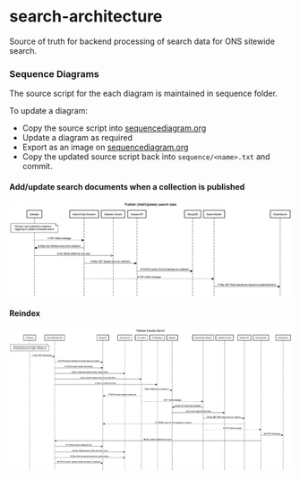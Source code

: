 # search-architecture

Source of truth for backend processing of search data for ONS sitewide search.

### Sequence Diagrams

The source script for the each diagram is maintained in sequence folder.

To update a diagram:
- Copy the source script into [sequencediagram.org](http://sequencediagram.org)
- Update a diagram as required
- Export as an image on [sequencediagram.org](http://sequencediagram.org)
- Copy the updated source script back into `sequence/<name>.txt` and commit.

#### Add/update search documents when a collection is published

![Publish Search Data](sequence/PublishSearchData.png)

#### Reindex

![Reindex Search](sequence/ReindexSearch.png)